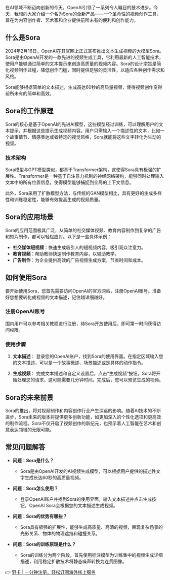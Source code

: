 在AI领域不断迈向创新的今天，OpenAI引领了一系列令人瞩目的技术进步。今天，我想向大家介绍一个名为Sora的全新产品——一个革命性的视频创作工具，旨在为内容创作者、艺术家和企业提供前所未有的便利和创作能力。

## 什么是Sora

2024年2月16日，OpenAI在其官网上正式宣布推出文本生成视频的大模型Sora。Sora是由OpenAI开发的一款先进的视频生成工具，它利用最新的人工智能技术，使用户能够通过简单的文本提示来创造高质量的视频内容。Sora的设计宗旨是简化视频制作过程，降低创作门槛，同时提供足够的灵活性，以适应各种创作需求和风格。

Sora能够根据简单的文本描述，生成高达60秒的高质量视频，使得视频创作变得前所未有的简单和高效。

## Sora的工作原理

Sora的核心是基于OpenAI的先进AI模型，这些模型经过训练，可以理解用户的文本提示，并根据这些提示生成视频内容。用户只需输入一个描述性的文本，比如一个故事情节、情感表达或者特定的视觉风格，Sora就能将这些文字转化为生动的视频。

### 技术架构

Sora模型与GPT模型类似，都基于Transformer架构，这使得Sora具有极强的扩展性。Transformer是一种基于自注意力机制的神经网络架构，能够同时处理输入文本中的所有位置信息，使得模型能够捕捉到全局的上下文信息。

此外，Sora采用了扩散模型方法，与传统的GAN模型相比，具有更好的生成多样性和训练稳定性，能够有效提高生成的视频质量。

## Sora的应用场景

Sora的应用范围极其广泛，从简单的社交媒体视频、教育内容制作到复杂的广告和短片制作，都可以轻松应对。以下是一些具体示例：

- **社交媒体短视频**：快速生成吸引人的短视频内容，吸引观众注意力。
- **教育视频**：帮助教师快速制作教育内容，以辅助教学。
- **广告制作**：为企业提供高效的广告视频生成方案，节省时间和成本。

## 如何使用Sora

要开始使用Sora，您首先需要访问OpenAI的官方网站，注册OpenAI账号。准备好您想要转化成视频的文本描述，记住越详细越好。

### 注册OpenAI账号

国内用户可以参考相关教程进行注册，待Sora开放使用后，即可第一时间获得访问权限。

### 使用步骤

1. **文本描述**： 登录您的OpenAI账户，找到Sora的使用界面。在指定区域输入您的文本描述，可以是一个故事概述、场景描述或是具体的动作指令。

2. **生成视频**： 完成文本描述和自定义设置后，点击“生成视频”按钮。Sora将开始处理您的请求，这可能需要几分钟时间。完成后，您可以预览生成的视频。

## Sora的未来前景

Sora的推出，将对视频制作和内容创作行业产生深远的影响。随着AI技术的不断进步，Sora未来的版本将提供更多创新功能，如更加深入的个性化选项和更高效的制作流程。Sora不仅开启了视频创作的新纪元，也预示着人工智能在艺术和创意表达领域的无限可能。

## 常见问题解答

- **问题：Sora是什么？**
  - Sora是由OpenAI开发的AI视频生成模型，可以根据用户提供的描述性文字生成长达60秒的高质量视频。

- **问题：Sora怎么使用？**
  - 登录OpenAI账户并找到Sora的使用界面。输入文本描述并点击生成按钮，OpenAI Sora会根据您的文本描述生成视频。

- **问题：Sora的优势有哪些？**
  - Sora具有极强的扩展性，能够生成高质量、高清的视频，展现复杂场景的光影关系、物体的物理遮挡和碰撞关系。

- **问题：Sora的训练原理是什么？**
  - Sora的训练分为两个阶段，首先使用标注模型为训练集中的视频生成详细描述，利用稳定扩散技术将静态噪声转换为连贯图像。

👉 [野卡 | 一分钟注册，轻松订阅海外线上服务](https://bit.ly/bewildcard)